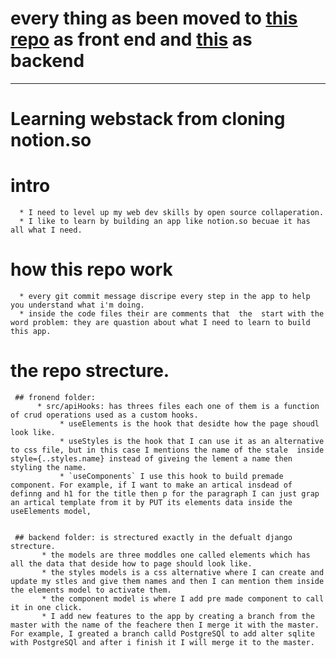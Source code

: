 # every thing as been moved to [this repo](https://github.com/aliscie/Notion-so-clone) as front end and [this](https://github.com/aliscie/notion-so-clone-api/projects) as backend
___
# Learning webstack from cloning notion.so
# intro
      * I need to level up my web dev skills by open source collaperation.
      * I like to learn by building an app like notion.so becuae it has all what I need.
# how this repo work
      * every git commit message discripe every step in the app to help you understand what i'm doing.
      * inside the code files their are comments that  the  start with the word problem: they are quastion about what I need to learn to build this app.


# the repo strecture.

     ## fronend folder:
          * src/apiHooks: has threes files each one of them is a function of crud operations used as a custom hooks.
               * useElements is the hook that desidte how the page shoudl look like.
               * useStyles is the hook that I can use it as an alternative to css file, but in this case I mentions the name of the stale  inside style={..styles.name} instead of giveing the lement a name then styling the name.
               * `useComponents` I use this hook to build premade component. For example, if I want to make an artical insdead of definng and h1 for the title then p for the paragraph I can just grap an artical template from it by PUT its elements data inside the useElements model,


     ## backend folder: is strectured exactly in the defualt django strecture.
           * the models are three moddles one called elements which has all the data that deside how to page should look like.
           * the styles models is a css alternative where I can create and update my stles and give them names and then I can mention them inside the elements model to activate them.
           * the component model is where I add pre made component to call it in one click.
           * I add new features to the app by creating a branch from the master with the name of the feachere then I merge it with the master. For example, I greated a branch calld PostgreSQl to add alter sqlite with PostgreSQl and after i finish it I will merge it to the master.
